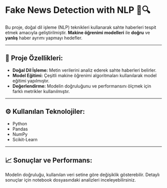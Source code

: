 # Fake News Detection with NLP 📰🔍

Bu proje, doğal dil işleme (NLP) teknikleri kullanarak sahte haberleri tespit etmek amacıyla geliştirilmiştir. **Makine öğrenimi modelleri** ile **doğru** ve **yanlış** haber ayrımı yapmayı hedefler.

---

## 🚀 Proje Özellikleri:

- **Doğal Dil İşleme:** Metin verilerini analiz ederek sahte haberleri belirler.
- **Model Eğitimi:** Çeşitli makine öğrenimi algoritmaları kullanılarak model eğitimi yapılmıştır.
- **Değerlendirme:** Modelin doğruluğunu ve performansını ölçmek için farklı metrikler kullanılmıştır.

---


## ⚙️ Kullanılan Teknolojiler:
- Python
- Pandas
- NumPy
- Scikit-Learn

---

## 📈 Sonuçlar ve Performans:
Modelin doğruluğu, kullanılan veri setine göre değişiklik gösterebilir. Detaylı sonuçlar için notebook dosyasındaki analizleri inceleyebilirsiniz.
